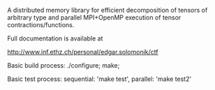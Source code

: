 A distributed memory library for efficient decomposition of tensors of arbitrary type and parallel MPI+OpenMP execution of tensor contractions/functions.

Full documentation is available at

http://www.inf.ethz.ch/personal/edgar.solomonik/ctf

Basic build process: ./configure; make; 

Basic test process: sequential: 'make test', parallel: 'make test2'

